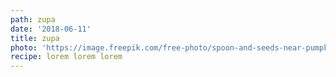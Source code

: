 ```yaml
---
path: zupa
date: '2018-06-11'
title: zupa
photo: 'https://image.freepik.com/free-photo/spoon-and-seeds-near-pumpkin-soup_23-2147753695.jpg'
recipe: lorem lorem lorem
---
```


